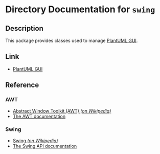 # Directory Documentation for `swing`

## Description
This package provides classes used to manage [PlantUML GUI](https://plantuml.com/gui).

## Link
- [PlantUML GUI](https://plantuml.com/gui)

## Reference
### AWT
- [Abstract Window Toolkit (AWT) _(on Wikipedia)_](https://en.wikipedia.org/wiki/Abstract_Window_Toolkit)
- [The AWT documentation](https://docs.oracle.com/javase/8/docs/technotes/guides/awt/)
### Swing
- [Swing _(on Wikipedia)_](https://en.wikipedia.org/wiki/Swing_(Java))
- [The Swing API documentation](https://docs.oracle.com/javase/8/docs/technotes/guides/swing/)
